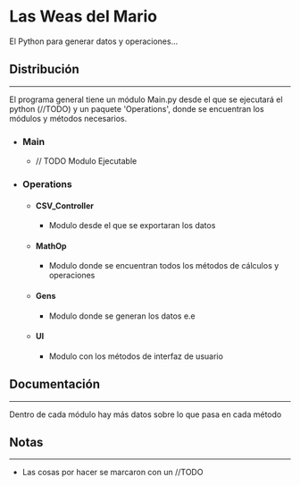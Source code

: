 # Las Weas del Mario
El Python para generar datos y operaciones...

## Distribución
-------------------------------------------------------------------------------------------------------
El programa general tiene un módulo Main.py desde el que se ejecutará el python (//TODO) y un paquete 'Operations',
donde se encuentran los módulos y métodos necesarios.
- ### Main
    - // TODO Modulo Ejecutable
- ### Operations
  - #### CSV_Controller
      - Modulo desde el que se exportaran los datos
  - #### MathOp
      - Modulo donde se encuentran todos los métodos de cálculos y operaciones
  - #### Gens
      - Modulo donde se generan los datos e.e
  - #### UI
      - Modulo con los métodos de interfaz de usuario


## Documentación
---------------------------------------------------------------------------------------------------------
Dentro de cada módulo hay más datos sobre lo que pasa en cada método

## Notas
---------------------------------------------------------------------------------------------------------
- Las cosas por hacer se marcaron con un //TODO